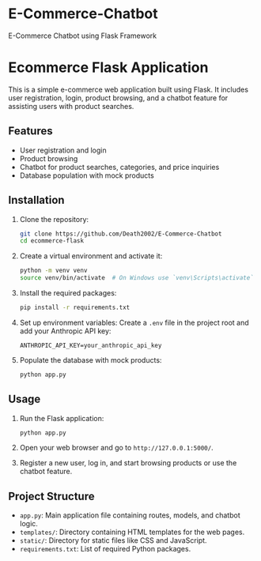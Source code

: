 # E-Commerce-Chatbot
E-Commerce Chatbot using Flask Framework

# Ecommerce Flask Application

This is a simple e-commerce web application built using Flask. It includes user registration, login, product browsing, and a chatbot feature for assisting users with product searches.

## Features

- User registration and login
- Product browsing
- Chatbot for product searches, categories, and price inquiries
- Database population with mock products

## Installation

1. Clone the repository:
    ```sh
    git clone https://github.com/Death2002/E-Commerce-Chatbot
    cd ecommerce-flask
    ```

2. Create a virtual environment and activate it:
    ```sh
    python -m venv venv
    source venv/bin/activate  # On Windows use `venv\Scripts\activate`
    ```

3. Install the required packages:
    ```sh
    pip install -r requirements.txt
    ```

4. Set up environment variables:
    Create a `.env` file in the project root and add your Anthropic API key:
    ```
    ANTHROPIC_API_KEY=your_anthropic_api_key
    ```

5. Populate the database with mock products:
    ```sh
    python app.py
    ```

## Usage

1. Run the Flask application:
    ```sh
    python app.py
    ```

2. Open your web browser and go to `http://127.0.0.1:5000/`.

3. Register a new user, log in, and start browsing products or use the chatbot feature.

## Project Structure

- `app.py`: Main application file containing routes, models, and chatbot logic.
- `templates/`: Directory containing HTML templates for the web pages.
- `static/`: Directory for static files like CSS and JavaScript.
- `requirements.txt`: List of required Python packages.
